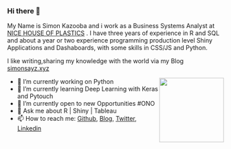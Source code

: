 ### Hi there 👋


 
My Name is Simon Kazooba and i work as a Business Systems Analyst at [NICE HOUSE OF PLASTICS](https://nice.co.ug) . I have three years of experience in R and SQL and about a year or two experience programming production level Shiny Applications and Dashaboards, with some skills in CSS/JS and Python.

I like writing,sharing my knowledge with the world via my Blog [simonsayz.xyz](http://simonsayz.xyz/)


<img align ="right" src = "https://i.imgur.com/w4pKOQi.jpg" width="150" height="150">

- 🔭 I’m currently working on Python
- 🌱 I’m currently learning Deep Learning with Keras and Pytouch
- 🤔 I’m currently open to new Opportunities #ONO
- 💬 Ask me about R | Shiny | Tableau
- 📫 How to reach me: [Github](https://github.com/tagasimon), [Blog](http://simonsayz.xyz/), [Twitter](https://twitter.com/simonsayzdgtl), [Linkedin](https://www.linkedin.com/in/simon-sayz/)
